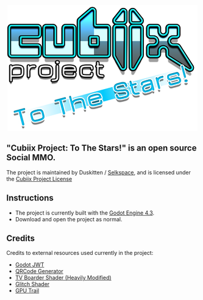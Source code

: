 <p align="center">
  <img src="addons/Cubiix_Assets/Mods/TTSAsset/Assets/Textures/UI/Tablet_Assets/Title_Screen_Assets/Title_Logo.png" width="500" alt="Cubiix Project Logo">
</p>

## "Cubiix Project: To The Stars!" is an open source Social MMO.

The project is maintained by Duskitten / [Selkspace](https://selkspace.xyz), and is licensed under the [Cubiix Project License](LICENSE.md)

## Instructions

- The project is currently built with the [Godot Engine 4.3](https://godotengine.org/).
- Download and open the project as normal.

## Credits
Credits to external resources used currently in the project:
-  [Godot JWT](https://github.com/fenix-hub/godot-engine.jwt/tree/main)
-  [QRCode Generator](https://kenyoni-software.github.io/godot-addons/addons/qr_code/)
-  [TV Boarder Shader (Heavily Modified)](https://godotshaders.com/shader/animated-tv-static-border-shader/)
-  [Glitch Shader](https://godotshaders.com/shader/glitch-effect-shader-for-godot-engine-4/)
-  [GPU Trail](https://github.com/celyk/GPUTrail)
